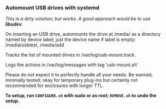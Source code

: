 ### Automount USB drives with systemd

_This is a dirty solution; but works. A good approach would be to use 
__libudev__._


On inserting an USB drive, automounts the drive at /media/ as a
directory named by device label; just the device name if label is
empty: /media/usbtest, /media/sdd

Tracks the list of mounted drives in /var/log/usb-mount.track.

Logs the actions in /var/log/messages with tag 'usb-mount.sh'

Please do not expect it to perfectly handle all your needs.
Be warned, minimally tested; okay for temporary plug-ins but certainly
not recommended for enclosures with longer TTL.

**To setup, run `CONFIGURE.sh` with sudo or as root; `REMOVE.sh` to undo the
setup.**
